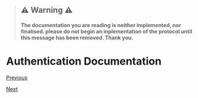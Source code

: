 > ## :warning: Warning :warning:
> #### The documentation you are reading is neither implemented, nor finalised. please do not begin an inplementation of the protocol until this message has been removed. Thank you.

# Authentication Documentation



[Previous](core.md)

[Next](query.md)